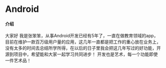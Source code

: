 # Android

#### 介绍
大家好 我是张笨笨，从事Android开发已经有5年了，一直在做教育领域的app，目前在维护一款百万级用户量的应用，这几年一直都是把工作的重心放在业务上，没有太多的时间去总结所学所得，在以后的日子里我会把这几年写过的好功能，开源到项目中，希望能和大家一起学习共同进步！ 开发也是艺术，每一个功能即使一件艺术品！

